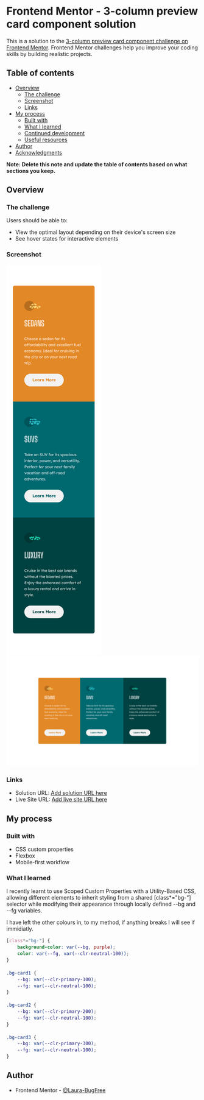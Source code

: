 # Frontend Mentor - 3-column preview card component solution

This is a solution to the [3-column preview card component challenge on Frontend Mentor](https://www.frontendmentor.io/challenges/3column-preview-card-component-pH92eAR2-). Frontend Mentor challenges help you improve your coding skills by building realistic projects. 

## Table of contents

- [Overview](#overview)
  - [The challenge](#the-challenge)
  - [Screenshot](#screenshot)
  - [Links](#links)
- [My process](#my-process)
  - [Built with](#built-with)
  - [What I learned](#what-i-learned)
  - [Continued development](#continued-development)
  - [Useful resources](#useful-resources)
- [Author](#author)
- [Acknowledgments](#acknowledgments)

**Note: Delete this note and update the table of contents based on what sections you keep.**

## Overview

### The challenge

Users should be able to:

- View the optimal layout depending on their device's screen size
- See hover states for interactive elements

### Screenshot

![Mobile](screenshots/mobile.png)
![Desktop](screenshots/desktop.png)

### Links

- Solution URL: [Add solution URL here](https://your-solution-url.com)
- Live Site URL: [Add live site URL here](https://your-live-site-url.com)

## My process

### Built with

- CSS custom properties
- Flexbox
- Mobile-first workflow

### What I learned

I recently learnt to use Scoped Custom Properties with a Utility-Based CSS, 
allowing different elements to inherit styling from a shared [class*="bg-"] 
selector while modifying their appearance through locally defined --bg and --fg variables.

I have left the other colours in, to my method, if anything breaks I will see if immidiatly.

```css
[class*="bg-"] {
    background-color: var(--bg, purple);
    color: var(--fg, var(--clr-neutral-100));
}

.bg-card1 {
    --bg: var(--clr-primary-100);
    --fg: var(--clr-neutral-100);
}

.bg-card2 {
    --bg: var(--clr-primary-200);
    --fg: var(--clr-neutral-100);
}

.bg-card3 {
    --bg: var(--clr-primary-300);
    --fg: var(--clr-neutral-100);
}
```

## Author

- Frontend Mentor - [@Laura-BugFree](https://www.frontendmentor.io/profile/Laura-Bugfree)

